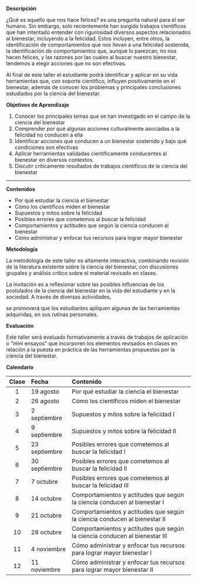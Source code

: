 
**Descripción**

¿Qué es aquello que nos hace felices? es una pregunta natural para el ser humano. Sin embargo, solo recientemente han surgido trabajos científicos que han intentado entender con rigurosidad diversos aspectos relacionados al bienestar, incluyendo a la felicidad. Estos incluyen, entre otros, la identificación de comportamientos que nos llevan a una felicidad sostenida, la identificación de comportamientos que, aunque lo parezcan, no nos hacen felices, y las razones por las cuales al buscar nuestro bienestar, tendemos a elegir acciones que no son efectivas.

Al final de este taller el estudiante podrá identificar y aplicar en su vida herramientas que, con soporte científico, influyen positivamente en el bienestar, además de conocer los problemas y principales conclusiones estudiados por la ciencia del bienestar.

**Objetivos de Aprendizaje**

1. Conocer  los principales  temas que se han  investigado en el campo de la ciencia del bienestar
2. Comprender por qué algunas acciones culturalmente asociadas a la felicidad no conducen a ella
3. Identificar  acciones que conducen a un bienestar sostenido y bajo qué condiciones son efectivas
4. Aplicar herramientas validadas científicamente conducentes al bienestar en diversos contextos.
5. Discutir críticamente  resultados de trabajos científicos de la ciencia del bienestar

**       **

**Contenidos**

- Por qué estudiar la ciencia el bienestar
- Cómo los científicos miden el bienestar
- Supuestos y mitos sobre la felicidad
- Posibles errores que cometemos al buscar la felicidad
- Comportamientos y actitudes que según la ciencia conducen al bienestar
- Cómo administrar y enfocar tus recursos para lograr mayor bienestar

**Metodología**

La metodología de este taller es altamente interactiva, combinando revisión de la literatura existente sobre la ciencia del bienestar, con discusiones grupales y análisis  crítico sobre el material revisado en clases.

La invitación es a reflexionar sobre las posibles influencias de los postulados de la ciencia del bienestar en la vida del estudiante y en la sociedad. A través de diversas actividades,

se promoverá que los  estudiantes apliquen algunas de las herramientas adquiridas, en sus rutinas personales.

**Evaluación**

Este taller será evaluado formativamente a través de trabajos de aplicación o &quot;mini ensayos&quot;  que incorporen los elementos revisados en clases en relación a la puesta en práctica de las  herramientas propuestas por la ciencia del bienestar.

**Calendario**

| **Clase** | **Fecha** | **Contenido** |
| :---: | :--- | :--- |
| 1 | 19 agosto | Por qué estudiar la ciencia el bienestar |
| 2 | 26 agosto | Cómo los científicos miden el bienestar |
| 3 | 2 septiembre | Supuestos y mitos sobre la felicidad I |
| 4 | 9 septiembre | Supuestos y mitos sobre la felicidad II   |
| 5 | 23 septiembre | Posibles errores que cometemos al buscar la felicidad I |
| 6 | 30 septiembre | Posibles errores que cometemos al buscar la felicidad II |
| 7 | 7  octubre | Posibles errores que cometemos al buscar la felicidad III |
| 8 | 14 octubre | Comportamientos y actitudes que según la ciencia conducen al bienestar I |
| 9 | 21 octubre | Comportamientos y actitudes que según la ciencia conducen al bienestar II |
| 10 | 28 octubre | Comportamientos y actitudes que según la ciencia conducen al bienestar III |
| 11 | 4 noviembre | Cómo administrar y enfocar tus recursos para lograr mayor bienestar I |
| 12 | 11 noviembre | Cómo administrar y enfocar tus recursos para lograr mayor bienestar II |